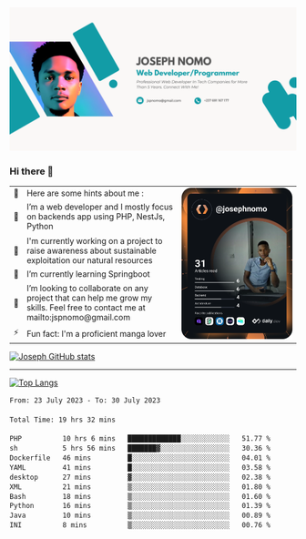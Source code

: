 ![Banner of my profile!](/Joseph_NOMO_NEW.png "Banner")

### Hi there 👋

<!--- | --  | 👋  | Here are some hints about me :                                                                                                 | <td rowspan=6><img src="/devcard.svg" width="400" alt="Joseph NOMO's Dev Card"/></td> |
| --- | --- | ------------------------------------------------------------------------------------------------------------------------------ | ------------------------------------------------------------------------------------- |
| --  | 🔭  | I’m a web developer and I mostly focus on backends app using PHP, NestJs, Python                                               |
| --  | 🦁  | I'm currently working on a project to raise awareness about sustainable exploitation our natural resources                     |
| --  | 🌱  | I’m currently learning Springboot                                                                                              |
| --  | 👯  | I’m looking to collaborate on any project that can help me grow my skills. Feel free to contact me at mailto:jspnomo@gmail.com |
| --  | ⚡  | Fun fact: I'm a proficient manga lover                                                                                         |
--->

<table>
    <tr>
        <td width="1%">👋</td>
        <td width="55%">Here are some hints about me :</td>
        <td rowspan=6 width="44%"><img src="/devcard.svg" width="400" alt="Joseph NOMO's Dev Card"/></td>
    </tr>
    <tr>
        <td>🔭</td>
        <td>I’m a web developer and I mostly focus on backends app using PHP, NestJs, Python</td>
    </tr>
    <tr>
        <td>🦁</td>
        <td>I'm currently working on a project to raise awareness about sustainable exploitation our natural resources</td>
    </tr>
    <tr>
        <td>🌱</td>
        <td>I’m currently learning Springboot</td>
    </tr>
    <tr>
        <td>👯</td>
        <td>I’m looking to collaborate on any project that can help me grow my skills. Feel free to contact me at mailto:jspnomo@gmail.com</td>
    </tr>
    <tr>
        <td>⚡</td>
        <td>Fun fact: I'm a proficient manga lover</td>
    </tr>

</table>

[![Joseph GitHub stats](https://github-readme-stats-seven-sigma-53.vercel.app/api?username=Jspascal)](https://github.com/Jspascal/github-readme-stats)

---

[![Top Langs](https://github-readme-stats-seven-sigma-53.vercel.app/api/top-langs/?username=Jspascal&layout=compact)](https://github.com/Jspascal/github-readme-stats)

<!--START_SECTION:waka-->

```txt
From: 23 July 2023 - To: 30 July 2023

Total Time: 19 hrs 32 mins

PHP          10 hrs 6 mins   █████████████░░░░░░░░░░░░   51.77 %
sh           5 hrs 56 mins   ███████▓░░░░░░░░░░░░░░░░░   30.36 %
Dockerfile   46 mins         █░░░░░░░░░░░░░░░░░░░░░░░░   04.01 %
YAML         41 mins         █░░░░░░░░░░░░░░░░░░░░░░░░   03.58 %
desktop      27 mins         ▓░░░░░░░░░░░░░░░░░░░░░░░░   02.38 %
XML          21 mins         ▒░░░░░░░░░░░░░░░░░░░░░░░░   01.80 %
Bash         18 mins         ▒░░░░░░░░░░░░░░░░░░░░░░░░   01.60 %
Python       16 mins         ▒░░░░░░░░░░░░░░░░░░░░░░░░   01.39 %
Java         10 mins         ▒░░░░░░░░░░░░░░░░░░░░░░░░   00.89 %
INI          8 mins          ▒░░░░░░░░░░░░░░░░░░░░░░░░   00.76 %
```

<!--END_SECTION:waka-->
